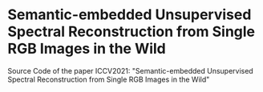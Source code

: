 # Semantic-embedded Unsupervised Spectral Reconstruction from Single RGB Images in the Wild
Source Code of the paper ICCV2021: "Semantic-embedded Unsupervised Spectral Reconstruction from Single RGB Images in the Wild"

